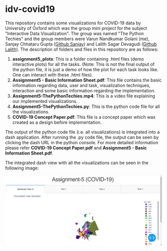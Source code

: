 # idv-covid19
This repository contains some visualizations for COVID-19 data by University of Oxford which was the group mini project for the subject "Interactive Data Visualization". The group was named "The Python Techies" and the group members were Varun Nandkumar Golani (me), Sanjay Chhataru Gupta ([Github Sanjay](https://github.com/sanjaycg486 "Github Sanjay")) and Lalith Sagar Devagudi ([Github Lalith](https://github.com/lalith0010 "Github Lalith")). The description of folders and files in this repository are as follows:

1. **assignment5_plots**: This is a folder containing .html files (demo interactive plots) for all the tasks. (Note: This is not the final output of the python file, it is just a demo of how the plot for each task looks like. One can interact with these .html files).
2. **Assignment5 - Basic Information Sheet.pdf**: This file contains the basic information regarding data, user and task, visualization techniques, interaction and some basic information regarding the implementation.
3. **Assignment5-ThePythonTechies.mp4**: This is a video file explaining our implemented visualizations.
4. **Assignment5-ThePythonTechies.py**: This is the python code file for all the visualizations.
5. **COVID-19 Concept Paper.pdf**: This file is a concept paper which was created as a design before implementation.

The output of the python code file (i.e. all visualizations) is integrated into a dash application. After running the .py code file, the output can be seen by clicking the dash URL in the python console. For more detailed information please refer **COVID-19 Concept Paper.pdf** and **Assignment5 - Basic Information Sheet.pdf**.

The integrated dash view with all the visualizations can be seen in the following image:


![alt text](https://github.com/vargo96/idv-covid19/blob/master/dash.PNG?raw=true "Dash application with all the visualizations")
